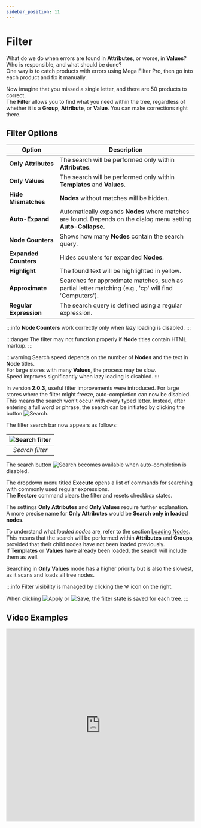 ```yaml
---
sidebar_position: 11
---
```


# Filter
What do we do when errors are found in **Attributes**, or worse, in **Values**? Who is responsible, and what should be done?  
One way is to catch products with errors using Mega Filter Pro, then go into each product and fix it manually.

Now imagine that you missed a single letter, and there are 50 products to correct.  
The **Filter** allows you to find what you need within the tree, regardless of whether it is a **Group**, **Attribute**, or **Value**. You can make corrections right there.

## Filter Options

| Option | Description |
|--------|------------|
| **Only Attributes** | The search will be performed only within **Attributes**. |
| **Only Values** | The search will be performed only within **Templates** and **Values**. |
| **Hide Mismatches** | **Nodes** without matches will be hidden. |
| **Auto-Expand** | Automatically expands **Nodes** where matches are found. Depends on the dialog menu setting **Auto-Collapse**. |
| **Node Counters** | Shows how many **Nodes** contain the search query. |
| **Expanded Counters** | Hides counters for expanded **Nodes**. |
| **Highlight** | The found text will be highlighted in yellow. |
| **Approximate** | Searches for approximate matches, such as partial letter matching (e.g., 'cp' will find 'Computers'). |
| **Regular Expression** | The search query is defined using a regular expression. |

:::info
**Node Counters** work correctly only when lazy loading is disabled.
:::

:::danger
The filter may not function properly if **Node** titles contain HTML markup.
:::

:::warning
Search speed depends on the number of **Nodes** and the text in **Node** titles.  
For large stores with many **Values**, the process may be slow.  
Speed improves significantly when lazy loading is disabled.
:::

In version **2.0.3**, useful filter improvements were introduced. For large stores where the filter might freeze, auto-completion can now be disabled.  
This means the search won't occur with every typed letter. Instead, after entering a full word or phrase, the search can be initiated by clicking the button ![Search](/img/tutorial/search_button.png).

The filter search bar now appears as follows:

| ![Search filter](/img/tutorial/en/search_filter_en.png) |
|:--:|
| *Search filter* |

The search button ![Search](/img/tutorial/search_button.png) becomes available when auto-completion is disabled.

The dropdown menu titled **Execute** opens a list of commands for searching with commonly used regular expressions.  
The **Restore** command clears the filter and resets checkbox states.

The settings **Only Attributes** and **Only Values** require further explanation.  
A more precise name for **Only Attributes** would be **Search only in loaded nodes**.

To understand what *loaded nodes* are, refer to the section [Loading Nodes](/general-info/lazy-load.md).  
This means that the search will be performed within **Attributes** and **Groups**, provided that their child nodes have not been loaded previously.  
If **Templates** or **Values** have already been loaded, the search will include them as well.

Searching in **Only Values** mode has a higher priority but is also the slowest, as it scans and loads all tree nodes.

:::info
Filter visibility is managed by clicking the ⨈ icon on the right.  

When clicking ![Apply](/img/tutorial/apply_button.png) or ![Save](/img/tutorial/save_button.png), the filter state is saved for each tree.
:::

## Video Examples

<iframe width="100%" height="515" src="https://www.youtube.com/embed/gW3l9gFJ67o" title="YouTube video player" frameborder="0" allow="accelerometer; autoplay; clipboard-write; encrypted-media; gyroscope; picture-in-picture" allowfullscreen></iframe>
